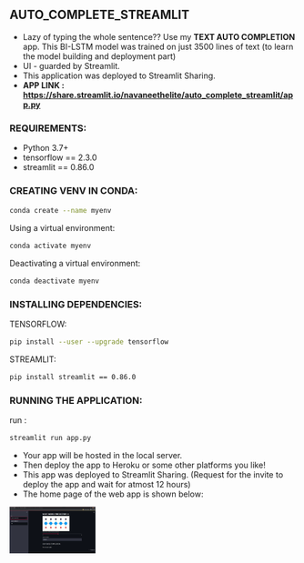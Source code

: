 ## AUTO_COMPLETE_STREAMLIT

- Lazy of typing the whole sentence?? Use my <b> TEXT AUTO COMPLETION </b> app. This BI-LSTM model was trained on just 3500 lines of text (to learn the model building and deployment part)
- UI - guarded by Streamlit.
- This application was deployed to Streamlit Sharing.
- <strong><b> APP LINK : https://share.streamlit.io/navaneethelite/auto_complete_streamlit/app.py</b></strong>

### REQUIREMENTS:

* Python 3.7+
* tensorflow == 2.3.0
* streamlit == 0.86.0

### CREATING VENV IN CONDA:
```sh
conda create --name myenv
```
Using a virtual environment:
```sh
conda activate myenv
```
Deactivating a virtual environment:
```sh
conda deactivate myenv
```
### INSTALLING DEPENDENCIES:
TENSORFLOW:
```sh
pip install --user --upgrade tensorflow
```
STREAMLIT:
```sh
pip install streamlit == 0.86.0
```

### RUNNING THE APPLICATION:
run :
```sh
streamlit run app.py
```
- Your app will be hosted in the local server.
- Then deploy the app to Heroku or some other platforms you like!
- This app was deployed to Streamlit Sharing. (Request for the invite to deploy the app and wait for atmost 12 hours)
- The home page of the web app is shown below:
<div class="row">
    <img src="OUTPUT.png" title='HomePage' alt="index" style="width:30%">
</div>
